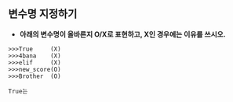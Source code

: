 ## 변수명 지정하기
- **아래의 변수명이 올바른지 O/X로 표현하고, X인 경우에는 이유를 쓰시오.**
~~~
>>>True     (X)
>>>4bana    (X)
>>>elif     (X)
>>>new_score(O)
>>>Brother  (O)
~~~

~~~
True는 
~~~
